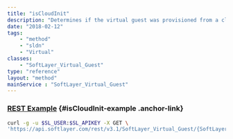 ```yaml
---
title: "isCloudInit"
description: "Determines if the virtual guest was provisioned from a cloud-init enabled image. "
date: "2018-02-12"
tags:
    - "method"
    - "sldn"
    - "Virtual"
classes:
    - "SoftLayer_Virtual_Guest"
type: "reference"
layout: "method"
mainService : "SoftLayer_Virtual_Guest"
---
```


### [REST Example](#isCloudInit-example) <a href="/article/rest/"><i class="fas fa-question"></i></a> {#isCloudInit-example .anchor-link} 
```bash
curl -g -u $SL_USER:$SL_APIKEY -X GET \
'https://api.softlayer.com/rest/v3.1/SoftLayer_Virtual_Guest/{SoftLayer_Virtual_GuestID}/isCloudInit'
```

